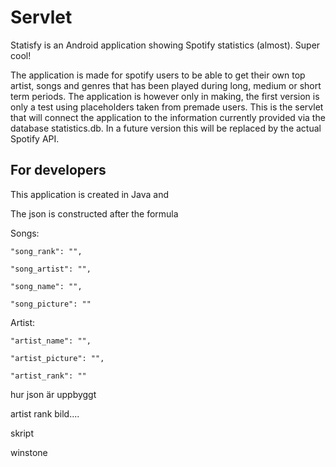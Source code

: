 # Servlet

Statisfy is an Android application showing Spotify statistics (almost). Super cool!

The application is made for spotify users to be able to get their own top artist, songs and genres that has been played during long, medium or short term periods. The application is however only in making, the first version is only a test using placeholders taken from premade users.
This is the servlet that will connect the application to the information currently provided via the database statistics.db. In a future version this will be replaced by the actual Spotify API.

## For developers

This application is created in Java and 

The json is constructed after the formula
  
 Songs:
 
    "song_rank": "",
    
    "song_artist": "",
    
    "song_name": "",
    
    "song_picture": ""

 Artist:
 
    "artist_name": "",
    
    "artist_picture": "",
    
    "artist_rank": ""
  

hur json är uppbyggt

artist
rank
bild....

skript

winstone

